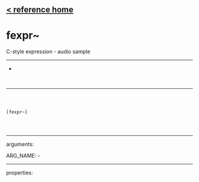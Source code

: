 [< reference home](index.html)
---

# fexpr~


C-style expression - audio sample

---

-
<br>


---


```



[fexpr~]


            
```

---
arguments:

ARG_NAME: -<br>

---
properties:


